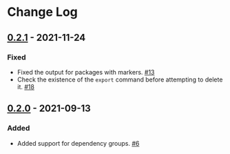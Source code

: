 # Change Log

## [0.2.1] - 2021-11-24

### Fixed

- Fixed the output for packages with markers. [#13](https://github.com/python-poetry/poetry-export-plugin/pull/13)
- Check the existence of the `export` command before attempting to delete it. [#18](https://github.com/python-poetry/poetry-export-plugin/pull/18)


## [0.2.0] - 2021-09-13

### Added

- Added support for dependency groups. [#6](https://github.com/python-poetry/poetry-export-plugin/pull/6)


[Unreleased]: https://github.com/python-poetry/poetry/compare/0.2.1...main
[0.2.1]: https://github.com/python-poetry/poetry/compare/0.2.1
[0.2.0]: https://github.com/python-poetry/poetry/compare/0.2.0
